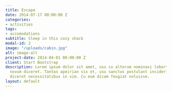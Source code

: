 ```yaml
---
title: Escape
date: 2014-07-17 00:00:00 Z
categories:
- activities
tags:
- accomodations
subtitle: Sleep in this cozy shack
modal-id: 2
image: "/uploads/cabin.jpg"
alt: image-alt
project-date: 2014-04-01 00:00:00 Z
client: Start Bootstrap
description: Lorem ipsum dolor sit amet, usu cu alterum nominavi lobortis. At duo
  novum diceret. Tantas apeirian vix et, usu sanctus postulant inciderint ut, populo
  diceret necessitatibus in vim. Cu eum dicam feugiat noluisse.
layout: default
---
```


